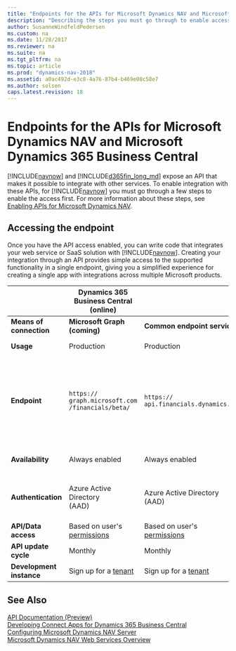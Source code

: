```yaml
---
title: "Endpoints for the APIs for Microsoft Dynamics NAV and Microsoft Dynamics 365 for Finance and Operations, Business edition"
description: "Describing the steps you must go through to enable access to the APIs in on-prem and cloud product versions."
author: SusanneWindfeldPedersen
ms.custom: na
ms.date: 11/28/2017
ms.reviewer: na
ms.suite: na
ms.tgt_pltfrm: na
ms.topic: article
ms.prod: "dynamics-nav-2018"
ms.assetid: a0ac492d-e3c8-4a76-87b4-b469e08c58e7
ms.author: solsen
caps.latest.revision: 18
---
```


# Endpoints for the APIs for Microsoft Dynamics NAV and Microsoft Dynamics 365 Business Central 
[!INCLUDE[navnow](../includes/navnow_md.md)] and [!INCLUDE[d365fin_long_md](../includes/d365fin_long_md.md)] expose an API that makes it possible to integrate with other services. To enable integration with these APIs, for [!INCLUDE[navnow](../includes/navnow_md.md)] you must go through a few steps to enable the access first. For more information about these steps, see [Enabling APIs for Microsoft Dynamics NAV](enabling-apis-for-dynamics-nav.md).

## Accessing the endpoint
Once you have the API access enabled, you can write code that integrates your web service or SaaS solution with [!INCLUDE[navnow](../includes/navnow_md.md)]. Creating your integration through an API provides simple access to the supported functionality in a single endpoint, giving you a simplified experience for creating a single app with integrations across multiple Microsoft products. 

||Dynamics 365<br>Business Central (online)|||Microsoft Dynamics<br> NAV 2018 (on-prem)|
|--|--|--|--|--|
|**Means of connection**|**Microsoft Graph (coming)**|**Common endpoint service**|**Direct tenant**|**Direct installation**|
|**Usage**|Production|Production|Rapid development and testing only|Production|
|**Endpoint**|`https://`<br>`graph.microsoft.com`<br>`/financials/beta/`| `https://`<br>`api.financials.dynamics.com`|`https://`<br>`<tenant url>:7048/MS/api/<API version>/`<br>  Example: `https://`<br>`contoso.com:7048/api/beta`|OData base URL in installation: <br> `https://`<br>`<base URL>:<port>/v1.0/api/<API version>/` <br> Example: `https://`<br>`nav.contoso.com:7048`<br>`/v1.0/api/beta/` <br> Must be exposed through a firewall.|
|**Availability**|Always enabled|Always enabled|Always enabled|Disabled by default.<br> Must be enabled by the administrator.|
|**Authentication**|Azure Active Directory<br> (AAD)|Azure Active Directory<br> (AAD)|Basic authentication.<br> Username and [web service<br> access key](../developer/devenv-develop-connect-apps.md) as password.|Basic authentication.<br> Username and [web service<br> access key](../developer/devenv-develop-connect-apps.md) as password.|
|**API/Data access**|Based on user's<br> [permissions](../developer/devenv-permissions-on-database-objects.md)|Based on user's<br> [permissions](../developer/devenv-permissions-on-database-objects.md)|Based on user's<br> [permissions](../developer/devenv-permissions-on-database-objects.md)|Based on user's<br> [permissions](../developer/devenv-permissions-on-database-objects.md)|
|**API update cycle**|Monthly|Monthly|Monthly|Hotfixes installed by partner|
|**Development instance**|Sign up for a [tenant](https://go.microsoft.com/fwlink/?linkid=847861)|Sign up for a [tenant](https://go.microsoft.com/fwlink/?linkid=847861)|Sign up for a [tenant](https://go.microsoft.com/fwlink/?linkid=847861)|Get [Docker](https://aka.ms/navdeveloperpreview) instance|

## See Also
[API Documentation (Preview)](fin-graph/index.md)  
[Developing Connect Apps for Dynamics 365 Business Central](../developer/devenv-develop-connect-apps.md)  
[Configuring Microsoft Dynamics NAV Server](configuring-microsoft-dynamics-nav-server.md)  
[Microsoft Dynamics NAV Web Services Overview](microsoft-dynamics-nav-web-services-overview.md)  